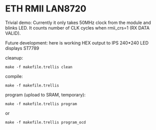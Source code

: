 # ETH RMII LAN8720

Trivial demo:
Currently it only takes 50MHz clock from the module
and blinks LED. It counts number of CLK cycles when
rmii_crs=1 (RX DATA VALID).

Future development: here is working HEX output to
IPS 240*240 LED displays ST7789

cleanup:

    make -f makefile.trellis clean

compile:

    make -f makefile.trellis

program (upload to SRAM, temporary):

    make -f makefile.trellis program

or

    make -f makefile.trellis program_ocd

